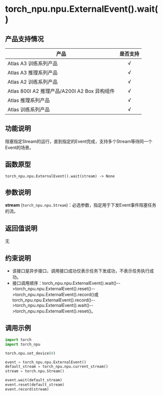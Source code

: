 # torch_npu.npu.ExternalEvent().wait()
## 产品支持情况

| 产品                                                         | 是否支持 |
| ------------------------------------------------------------ | :------: |
|<term>Atlas A3 训练系列产品</term>            |    √     |
|<term>Atlas A3 推理系列产品</term>   | √  |
|<term>Atlas A2 训练系列产品</term>  | √   |
|<term>Atlas 800I A2 推理产品/A200I A2 Box 异构组件</term> |    √     |
|<term>Atlas 推理系列产品</term>                                       |    √     |
|<term>Atlas 训练系列产品</term>                                       |    √     |


## 功能说明

阻塞指定Stream的运行，直到指定的Event完成，支持多个Stream等待同一个Event的场景。

## 函数原型

```
torch_npu.npu.ExternalEvent().wait(stream) -> None
```

## 参数说明

**stream** (`torch_npu.npu.Stream`)：必选参数，指定用于下发Event事件阻塞任务的流。

## 返回值说明

无

## 约束说明

- 该接口是异步接口，调用接口成功仅表示任务下发成功，不表示任务执行成功。
- 接口调用顺序：torch_npu.npu.ExternalEvent().wait()-->torch_npu.npu.ExternalEvent().reset()-->torch_npu.npu.ExternalEvent().record()或torch_npu.npu.ExternalEvent().record()-->torch_npu.npu.ExternalEvent().wait()-->torch_npu.npu.ExternalEvent().reset()。

## 调用示例
```python
import torch
import torch_npu

torch.npu.set_device(0)

event = torch_npu.npu.ExternalEvent()
default_stream = torch_npu.npu.current_stream()
stream = torch.npu.Stream()

event.wait(default_stream)
event.reset(default_stream)
event.record(stream)
```
